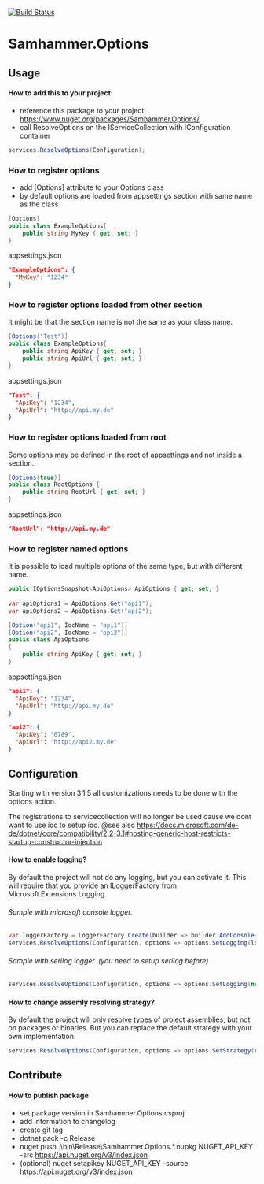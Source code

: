 ﻿[![Build Status](https://travis-ci.com/SamhammerAG/Samhammer.Options.svg?branch=master)](https://travis-ci.com/SamhammerAG/Samhammer.Options)
 
# Samhammer.Options

## Usage

#### How to add this to your project:
- reference this package to your project: https://www.nuget.org/packages/Samhammer.Options/
- call ResolveOptions on the IServiceCollection with IConfiguration container

```csharp
services.ResolveOptions(Configuration);
```

### How to register options ##
- add [Options] attribute to your Options class
- by default options are loaded from appsettings section with same name as the class

```csharp
[Options]
public class ExampleOptions{
    public string MyKey { get; set; }
}
```

appsettings.json
```json
"ExampleOptions": {
  "MyKey": "1234"
}
```

### How to register options loaded from other section ##
It might be that the section name is not the same as your class name.

```csharp
[Options("Test")]
public class ExampleOptions{
    public string ApiKey { get; set; }
    public string ApiUrl { get; set; }
}
```

appsettings.json
```json
"Test": {
  "ApiKey": "1234",
  "ApiUrl": "http://api.my.de"
}
```

### How to register options loaded from root ##
Some options may be defined in the root of appsettings and not inside a section.

```csharp
[Options(true)]
public class RootOptions {
    public string RootUrl { get; set; }
}
```

appsettings.json
```json
"RootUrl": "http://api.my.de"
```

### How to register named options ##
It is possible to load multiple options of the same type, but with different name.

```csharp
public IOptionsSnapshot<ApiOptions> ApiOptions { get; set; }
    
var apiOptions1 = ApiOptions.Get("api1");
var apiOptions2 = ApiOptions.Get("api2");
```

```csharp
[Option("api1", IocName = "api1")]
[Option("api2", IocName = "api2")]
public class ApiOptions
{
    public string ApiKey { get; set; }
}
```
appsettings.json
```json
"api1": {
  "ApiKey": "1234",
  "ApiUrl": "http://api.my.de"
}

"api2": {
  "ApiKey": "6789",
  "ApiUrl": "http://api2.my.de"
}
```

## Configuration
Starting with version 3.1.5 all customizations needs to be done with the options action.

The registrations to servicecollection will no longer be used cause we dont want to use ioc to setup ioc.
@see also https://docs.microsoft.com/de-de/dotnet/core/compatibility/2.2-3.1#hosting-generic-host-restricts-startup-constructor-injection

#### How to enable logging?
By default the project will not do any logging, but you can activate it.
This will require that you provide an ILoggerFactory from Microsoft.Extensions.Logging.

###### Sample with microsoft console logger.
```csharp
var loggerFactory = LoggerFactory.Create(builder => builder.AddConsole().SetMinimumLevel(LogLevel.Debug));
services.ResolveOptions(Configuration, options => options.SetLogging(loggerFactory));
```

###### Sample with serilog logger. (you need to setup serilog before)
```csharp
services.ResolveOptions(Configuration, options => options.SetLogging(new SerilogLoggerFactory()));
```

#### How to change assemly resolving strategy?
By default the project will only resolve types of project assemblies, but not on packages or binaries.
But you can replace the default strategy with your own implementation.

```csharp
services.ResolveOptions(Configuration, options => options.SetStrategy(new MyAssemblyResolvingStrategy()));
```

## Contribute

#### How to publish package
- set package version in Samhammer.Options.csproj
- add information to changelog
- create git tag
- dotnet pack -c Release
- nuget push .\bin\Release\Samhammer.Options.*.nupkg NUGET_API_KEY -src https://api.nuget.org/v3/index.json
- (optional) nuget setapikey NUGET_API_KEY -source https://api.nuget.org/v3/index.json
